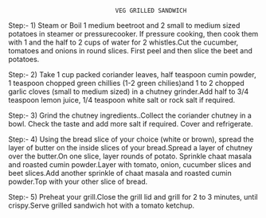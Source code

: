 
                                  VEG GRILLED SANDWICH

Step:- 1) Steam or Boil 1 medium beetroot and 2 small to medium sized potatoes in steamer or pressurecooker. If pressure cooking, then cook them with 1 and the half to 2 cups of water for 2 whistles.Cut the cucumber, tomatoes and onions in round slices. First peel and then slice the beet and
potatoes.

Step:- 2) Take 1 cup packed coriander leaves, half teaspoon cumin powder, 1 teaspoon chopped
green chillies (1-2 green chilies)and 1 to 2 chopped garlic cloves (small to
medium sized) in a chutney grinder.Add half to 3/4 teaspoon lemon juice, 1/4 teaspoon white salt or rock salt if required.

Step:- 3) Grind the chutney ingredients..Collect the coriander chutney in a bowl. Check the taste and add more salt if required. Cover and refrigerate.

Step:- 4) Using the bread slice of your choice (white or brown), spread the layer of butter on the inside slices of your bread.Spread a layer of chutney over the butter.On one slice, layer rounds of potato. Sprinkle chaat masala and roasted cumin powder.Layer with tomato, onion, cucumber slices and beet slices.Add another sprinkle of chaat masala and roasted cumin powder.Top with your other slice of bread.

Step:- 5) Preheat your grill.Close the grill lid and grill for 2 to 3 minutes, until crispy.Serve grilled sandwich hot with a tomato ketchup.













